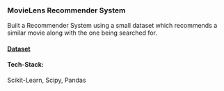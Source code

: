 ### MovieLens Recommender System

Built a Recommender System using a small dataset which recommends a similar movie along with the one being searched for. 

#### [Dataset](https://www.kaggle.com/ayushimishra2809/movielens-dataset)

#### Tech-Stack:

Scikit-Learn, Scipy, Pandas
